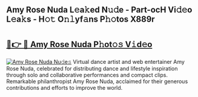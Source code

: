 ## Amy Rose Nuda L𝚎a𝚔ed N𝚞𝚍e - Part-ocH Vi𝚍𝚎o L𝚎a𝚔s - H𝚘𝚝 O𝚗𝚕yf𝚊ns P𝚑𝚘tos X889r

# <h2><a href="http://kfaya0b.oniu.top/?m=Amy+Rose+Nuda">🔗👉 🔴 Amy Rose Nuda P𝚑ot𝚘𝚜 V𝚒d𝚎o</a></h2>

[![Amy Rose Nuda Nu𝚍e𝚜](https://i.imgur.com/0qMVB7G.gif)](http://kfaya0b.oniu.top/?m=Amy+Rose+Nuda)
Virtual dance artist and web entertainer Amy Rose Nuda, celebrated for distributing dance and lifestyle inspiration through solo and collaborative performances and compact clips. Remarkable philanthropist Amy Rose Nuda, acclaimed for their generous contributions and efforts to improve the world.  
